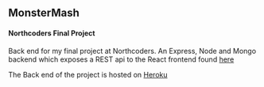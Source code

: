 ## MonsterMash
#### Northcoders Final Project

Back end for my final project at Northcoders. An Express, Node and Mongo backend which exposes a REST api to the React frontend found [here](https://github.com/ChrstnDmbchr/fe-monstermash)

The Back end of the project is hosted on [Heroku](https://damp-journey-26965.herokuapp.com/api)